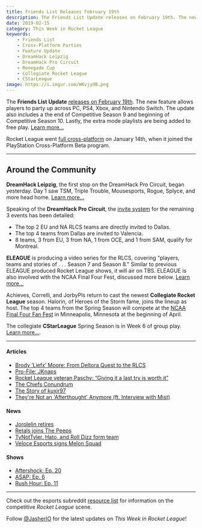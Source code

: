 ```yaml
---
title: Friends List Releases February 19th
description: The Friends List Update releases on February 19th. The new feature allows players to party up across PC, PS4, Xbox, and Nintendo Switch.
date: 2019-02-15
category: This Week in Rocket League
keywords:
    - Friends List
    - Cross-Platform Parties
    - Feature Update
    - DreamHack Leipzig
    - DreamHack Pro Circuit
    - Renegade Cup
    - Collegiate Rocket League
    - CStarLeague
image: https://i.imgur.com/WKvjydB.png
---
```


The **Friends List Update** [releases on February 19th](https://www.rocketleague.com/news/friends-update-coming-february-19/). The new feature allows players to party up across PC, PS4, Xbox, and Nintendo Switch. The update also includes a the end of Competitive Season 9 and beginning of Competitive Season 10. Lastly, the extra mode playlists are being added to free play. [Learn more...](https://www.rocketleague.com/news/friends-update-coming-february-19/)

Rocket League went [full cross-platform](https://www.rocketleague.com/news/full-cross-platform-play-now-live-in-rocket-league/) on January 14th, when it joined the PlayStation Cross-Platform Beta program.

---

## Around the Community

**DreamHack Leipzig**, the first stop on the DreamHack Pro Circuit, began yesterday. Day 1 saw TSM, Triple Trouble, Mousesports, Rogue, Splyce, and more head home. [Learn more...](https://liquipedia.net/rocketleague/DreamHack/Pro_Circuit/2019/Leipzig)

Speaking of the **DreamHack Pro Circuit**, the [invite system](https://dreamhack.com/article/procircuit-2019-invite-system/) for the remaining 3 events has been detailed:

-   The top 2 EU and NA RLCS teams are directly invited to Dallas.
-   The top 4 teams from Dallas are invited to Valencia.
-   8 teams, 3 from EU, 3 from NA, 1 from OCE, and 1 from SAM, qualify for Montreal.

**ELEAGUE** is producing a video series for the RLCS, covering "players, teams and stories of . . . Season 7 and Season 8." Similar to previous ELEAGUE produced Rocket League shows, it will air on TBS. ELEAGUE is also involved with the NCAA Final Four Fest, discussed more below. [Learn more...](https://www.eleague.com/rocketleague-2019/news/partnership)

Achieves, Correlli, and JorbyPls return to cast the newest **Collegiate Rocket League** season. Halorin, of Heroes of the Storm fame, joins the lineup as host. The top 4 teams from the Spring Season will compete at the [NCAA Final Four Fan Fest](https://www.rocketleagueesports.com/news/collegiate-rocket-league-heads-to-ncaa-final-four-fan-fest/) in Minneapolis, Minnesota at the beginning of April.

The collegiate **CStarLeague** Spring Season is in Week 6 of group play. [Learn more...](https://cstarleague.com/rl/standings).

---

#### Articles

-   [Brody ‘Liefx’ Moore: From Deltora Quest to the RLCS](https://thegamehaus.com/brody-liefx-moore-from-deltora-quest-to-the-rlcs/2019/02/08/)
-   [Pro-File: JKnaps](https://www.rocketleagueesports.com/news/rle-pro-file-vol-4-jknaps/)
-   [Rocket League veteran Paschy: “Giving it a last try is worth it”](https://rocketeers.gg/interview-paschy-vitality-rocket-league-veteran/)
-   [The Chiefs Conundrum](https://octane.gg/news/the-chiefs-conundrum/)
-   [The Story of kuxir97](https://octane.gg/news/the-story-of-kuxir97)
-   [They're Not an 'Afterthought' Anymore (ft. Interview with Mist)](https://www.reddit.com/r/RocketLeagueEsports/comments/aqkgoy/theyre_not_an_afterthought_anymore_ft_interview/)

#### News

-   [Jorolelin retires](http://www.twitlonger.com/show/n_1sqq971)
-   [Retals joins The Peeps](https://twitter.com/ExplosiveGyro/status/1095780650714652672)
-   [TyNotTyler, Hato, and Roll Dizz form team](https://twitter.com/TyNotTyler_/status/1095774271182389250)
-   [Veloce Esports signs Melon Squad](https://twitter.com/VeloceEsports/status/1096073281319456769)

#### Shows

-   [Aftershock: Ep. 20](https://www.youtube.com/watch?v=cEEd1DZ5r0o&feature=youtu.be)
-   [ASAP: Ep. 6](https://www.podbean.com/media/share/pb-dg4xe-a7cee8)
-   [Rush Hour: Ep. 11](https://www.youtube.com/watch?v=8mAX7fbB3kQ&feature=youtu.be&t=41)

---

Check out the esports subreddit [resource list](https://www.reddit.com/r/RocketLeagueEsports/wiki/links) for information on the competitive _Rocket League_ scene.

Follow [@JasherIO](https://twitter.com/JasherIO) for the latest updates on _This Week in Rocket League_!
